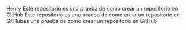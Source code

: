 Henry
Este repositorio es una prueba de como crear un repositorio en GitHub
Este repositorio es una prueba de como crear un repositorio en GitHubes una prueba de como crear un repositorio en GitHub